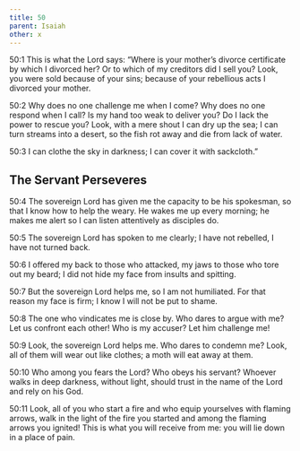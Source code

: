 ```yaml
---
title: 50
parent: Isaiah
other: x
---
```



<a name="50:1">50:1</a> This is what the Lord says:
“Where is your mother’s divorce certificate
by which I divorced her?
Or to which of my creditors did I sell you?
Look, you were sold because of your sins;
because of your rebellious acts I divorced your mother.

<a name="50:2">50:2</a> Why does no one challenge me when I come?
Why does no one respond when I call?
Is my hand too weak to deliver you?
Do I lack the power to rescue you?
Look, with a mere shout I can dry up the sea;
I can turn streams into a desert,
so the fish rot away and die
from lack of water.

<a name="50:3">50:3</a> I can clothe the sky in darkness;
I can cover it with sackcloth.”

## The Servant Perseveres


<a name="50:4">50:4</a> The sovereign Lord has given me the capacity to be his spokesman,
so that I know how to help the weary.
He wakes me up every morning;
he makes me alert so I can listen attentively as disciples do.

<a name="50:5">50:5</a> The sovereign Lord has spoken to me clearly;
I have not rebelled,
I have not turned back.

<a name="50:6">50:6</a> I offered my back to those who attacked,
my jaws to those who tore out my beard;
I did not hide my face
from insults and spitting.

<a name="50:7">50:7</a> But the sovereign Lord helps me,
so I am not humiliated.
For that reason my face is firm;
I know I will not be put to shame.

<a name="50:8">50:8</a> The one who vindicates me is close by.
Who dares to argue with me? Let us confront each other!
Who is my accuser? Let him challenge me!

<a name="50:9">50:9</a> Look, the sovereign Lord helps me.
Who dares to condemn me?
Look, all of them will wear out like clothes;
a moth will eat away at them.

<a name="50:10">50:10</a> Who among you fears the Lord?
Who obeys his servant?
Whoever walks in deep darkness,
without light,
should trust in the name of the Lord
and rely on his God.

<a name="50:11">50:11</a> Look, all of you who start a fire
and who equip yourselves with flaming arrows,
walk in the light of the fire you started
and among the flaming arrows you ignited!
This is what you will receive from me:
you will lie down in a place of pain.